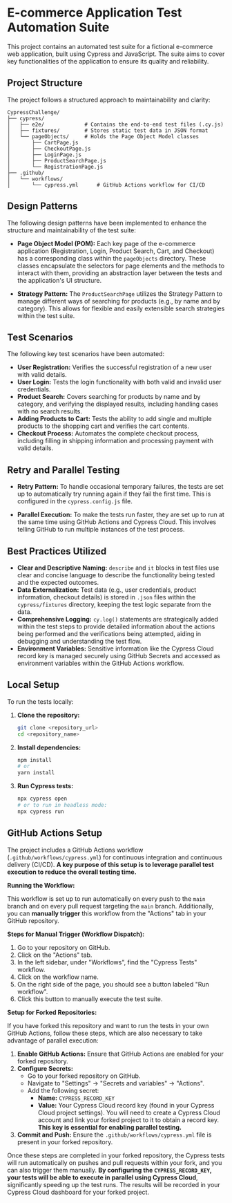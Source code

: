 # E-commerce Application Test Automation Suite

This project contains an automated test suite for a fictional e-commerce web application, built using Cypress and JavaScript. The suite aims to cover key functionalities of the application to ensure its quality and reliability.

## Project Structure

The project follows a structured approach to maintainability and clarity:
```
CypressChallenge/
├── cypress/
│   ├── e2e/             # Contains the end-to-end test files (.cy.js)
│   ├── fixtures/        # Stores static test data in JSON format
│   └── pageObjects/     # Holds the Page Object Model classes
│       ├── CartPage.js
│       ├── CheckoutPage.js
│       ├── LoginPage.js
│       ├── ProductSearchPage.js
│       └── RegistrationPage.js
├── .github/
│   └── workflows/
│       └── cypress.yml      # GitHub Actions workflow for CI/CD
```

## Design Patterns

The following design patterns have been implemented to enhance the structure and maintainability of the test suite:

* **Page Object Model (POM):** Each key page of the e-commerce application (Registration, Login, Product Search, Cart, and Checkout) has a corresponding class within the `pageObjects` directory. These classes encapsulate the selectors for page elements and the methods to interact with them, providing an abstraction layer between the tests and the application's UI structure.

* **Strategy Pattern:** The `ProductSearchPage` utilizes the Strategy Pattern to manage different ways of searching for products (e.g., by name and by category). This allows for flexible and easily extensible search strategies within the test suite.

## Test Scenarios

The following key test scenarios have been automated:

* **User Registration:** Verifies the successful registration of a new user with valid details.
* **User Login:** Tests the login functionality with both valid and invalid user credentials.
* **Product Search:** Covers searching for products by name and by category, and verifying the displayed results, including handling cases with no search results.
* **Adding Products to Cart:** Tests the ability to add single and multiple products to the shopping cart and verifies the cart contents.
* **Checkout Process:** Automates the complete checkout process, including filling in shipping information and processing payment with valid details.

## Retry and Parallel Testing

* **Retry Pattern:** To handle occasional temporary failures, the tests are set up to automatically try running again if they fail the first time. This is configured in the `cypress.config.js` file.

* **Parallel Execution:** To make the tests run faster, they are set up to run at the same time using GitHub Actions and Cypress Cloud. This involves telling GitHub to run multiple instances of the test process.

## Best Practices Utilized

* **Clear and Descriptive Naming:** `describe` and `it` blocks in test files use clear and concise language to describe the functionality being tested and the expected outcomes.
* **Data Externalization:** Test data (e.g., user credentials, product information, checkout details) is stored in `.json` files within the `cypress/fixtures` directory, keeping the test logic separate from the data.
* **Comprehensive Logging:** `cy.log()` statements are strategically added within the test steps to provide detailed information about the actions being performed and the verifications being attempted, aiding in debugging and understanding the test flow.
* **Environment Variables:** Sensitive information like the Cypress Cloud record key is managed securely using GitHub Secrets and accessed as environment variables within the GitHub Actions workflow.

## Local Setup

To run the tests locally:

1.  **Clone the repository:**
    ```bash
    git clone <repository_url>
    cd <repository_name>
    ```
2.  **Install dependencies:**
    ```bash
    npm install
    # or
    yarn install
    ```

3.  **Run Cypress tests:**
    ```bash
    npx cypress open
    # or to run in headless mode:
    npx cypress run
    ```

## GitHub Actions Setup

The project includes a GitHub Actions workflow (`.github/workflows/cypress.yml`) for continuous integration and continuous delivery (CI/CD). **A key purpose of this setup is to leverage parallel test execution to reduce the overall testing time.**

**Running the Workflow:**

This workflow is set up to run automatically on every push to the `main` branch and on every pull request targeting the `main` branch. Additionally, you can **manually trigger** this workflow from the "Actions" tab in your GitHub repository.

**Steps for Manual Trigger (Workflow Dispatch):**

1.  Go to your repository on GitHub.
2.  Click on the "Actions" tab.
3.  In the left sidebar, under "Workflows", find the "Cypress Tests" workflow.
4.  Click on the workflow name.
5.  On the right side of the page, you should see a button labeled "Run workflow".
6.  Click this button to manually execute the test suite.

**Setup for Forked Repositories:**

If you have forked this repository and want to run the tests in your own GitHub Actions, follow these steps, which are also necessary to take advantage of parallel execution:

1.  **Enable GitHub Actions:** Ensure that GitHub Actions are enabled for your forked repository.
2.  **Configure Secrets:**
    * Go to your forked repository on GitHub.
    * Navigate to "Settings" -> "Secrets and variables" -> "Actions".
    * Add the following secret:
        * **Name:** `CYPRESS_RECORD_KEY`
        * **Value:** Your Cypress Cloud record key (found in your Cypress Cloud project settings). You will need to create a Cypress Cloud account and link your forked project to it to obtain a record key. **This key is essential for enabling parallel testing.**
3.  **Commit and Push:** Ensure the `.github/workflows/cypress.yml` file is present in your forked repository.

Once these steps are completed in your forked repository, the Cypress tests will run automatically on pushes and pull requests within your fork, and you can also trigger them manually. **By configuring the `CYPRESS_RECORD_KEY`, your tests will be able to execute in parallel using Cypress Cloud**, significantly speeding up the test runs. The results will be recorded in your Cypress Cloud dashboard for your forked project.